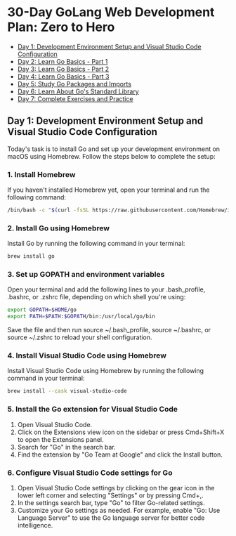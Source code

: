 # 30-Day GoLang Web Development Plan: Zero to Hero

- [Day 1: Development Environment Setup and Visual Studio Code Configuration](#day-1-development-environment-setup-and-visual-studio-code-configuration)
- [Day 2: Learn Go Basics - Part 1](#day-2-learn-go-basics---part-1)
- [Day 3: Learn Go Basics - Part 2](#day-3-learn-go-basics---part-2)
- [Day 4: Learn Go Basics - Part 3](#day-4-learn-go-basics---part-3)
- [Day 5: Study Go Packages and Imports](#day-5-study-go-packages-and-imports)
- [Day 6: Learn About Go's Standard Library](#day-6-learn-about-gos-standard-library)
- [Day 7: Complete Exercises and Practice](#day-7-complete-exercises-and-practice)

## Day 1: Development Environment Setup and Visual Studio Code Configuration

Today's task is to install Go and set up your development environment on macOS using Homebrew. Follow the steps below to complete the setup:

### 1. Install Homebrew

If you haven't installed Homebrew yet, open your terminal and run the following command:

```bash
/bin/bash -c "$(curl -fsSL https://raw.githubusercontent.com/Homebrew/install/HEAD/install.sh)"
```

### 2. Install Go using Homebrew

Install Go by running the following command in your terminal:

```bash
brew install go
```

### 3. Set up GOPATH and environment variables

Open your terminal and add the following lines to your .bash_profile, .bashrc, or .zshrc file, depending on which shell you're using:

```bash
export GOPATH=$HOME/go
export PATH=$PATH:$GOPATH/bin:/usr/local/go/bin
```

Save the file and then run source ~/.bash_profile, source ~/.bashrc, or source ~/.zshrc to reload your shell configuration.

### 4. Install Visual Studio Code using Homebrew

Install Visual Studio Code using Homebrew by running the following command in your terminal:

```bash
brew install --cask visual-studio-code
```

### 5. Install the Go extension for Visual Studio Code

1. Open Visual Studio Code.
2. Click on the Extensions view icon on the sidebar or press Cmd+Shift+X to open the Extensions panel.
3. Search for "Go" in the search bar.
4. Find the extension by "Go Team at Google" and click the Install button.

### 6. Configure Visual Studio Code settings for Go

1. Open Visual Studio Code settings by clicking on the gear icon in the lower left corner and selecting "Settings" or by pressing Cmd+,.
2. In the settings search bar, type "Go" to filter Go-related settings.
3. Customize your Go settings as needed. For example, enable "Go: Use Language Server" to use the Go language server for better code intelligence.
